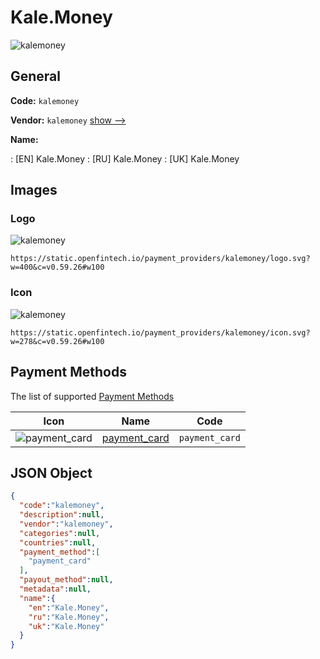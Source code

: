 
# Kale.Money 
![kalemoney](https://static.openfintech.io/payment_providers/kalemoney/logo.svg?w=400&c=v0.59.26#w100)  

## General 
 
**Code:** `kalemoney` 
 
**Vendor:** `kalemoney` [show -->](/vendors/kalemoney/) 
 
**Name:** 
 
:	[EN] Kale.Money 
:	[RU] Kale.Money 
:	[UK] Kale.Money 
 

## Images 

### Logo 
 
![kalemoney](https://static.openfintech.io/payment_providers/kalemoney/logo.svg?w=400&c=v0.59.26#w100)  

```
https://static.openfintech.io/payment_providers/kalemoney/logo.svg?w=400&c=v0.59.26#w100
```  

### Icon 
 
![kalemoney](https://static.openfintech.io/payment_providers/kalemoney/icon.svg?w=278&c=v0.59.26#w100)  

```
https://static.openfintech.io/payment_providers/kalemoney/icon.svg?w=278&c=v0.59.26#w100
```  

## Payment Methods 
 
The list of supported [Payment Methods](/payment-methods/) 

|Icon|Name|Code| 
|:---:|:---:|:---:| 
|![payment_card](https://static.openfintech.io/payment_methods/payment_card/icon.svg?w=278&c=v0.59.26#w100) |[payment_card](/payment-methods/payment_card/)|`payment_card`| 
 

## JSON Object 

```json
{
  "code":"kalemoney",
  "description":null,
  "vendor":"kalemoney",
  "categories":null,
  "countries":null,
  "payment_method":[
    "payment_card"
  ],
  "payout_method":null,
  "metadata":null,
  "name":{
    "en":"Kale.Money",
    "ru":"Kale.Money",
    "uk":"Kale.Money"
  }
}
```  
